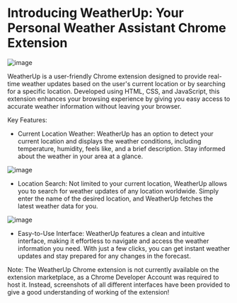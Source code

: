 # Introducing WeatherUp: Your Personal Weather Assistant Chrome Extension

![image](https://github.com/vermashaurya24/WeatherApplication/assets/58764912/98c0f8f8-72fa-40d3-9904-df3f29c93c85) 

WeatherUp is a user-friendly Chrome extension designed to provide real-time weather updates based on the user's current location or by searching for a specific location. Developed using HTML, CSS, and JavaScript, this extension enhances your browsing experience by giving you easy access to accurate weather information without leaving your browser.

Key Features:

- Current Location Weather: WeatherUp has an option to detect your current location and displays the weather conditions, including temperature, humidity, feels like, and a brief description. Stay informed about the weather in your area at a glance.

![image](https://github.com/vermashaurya24/WeatherApplication/assets/58764912/283be2f4-6b5c-453c-bfee-9de9e95586b0)

- Location Search: Not limited to your current location, WeatherUp allows you to search for weather updates of any location worldwide. Simply enter the name of the desired location, and WeatherUp fetches the latest weather data for you.

![image](https://github.com/vermashaurya24/WeatherApplication/assets/58764912/3e6b71ae-e4ee-4ef0-8799-ec3874a6a0f5)

- Easy-to-Use Interface: WeatherUp features a clean and intuitive interface, making it effortless to navigate and access the weather information you need. With just a few clicks, you can get instant weather updates and stay prepared for any changes in the forecast.
<!-- 
Installation and Usage:

Download the WeatherUp Chrome extension from the Chrome Web Store.
Once installed, WeatherUp will appear as a small weather icon in your Chrome toolbar.
Click on the WeatherUp icon to open the extension.
By default, WeatherUp will display the weather based on your current location.
To search for weather updates in a specific location, click on the search bar within the extension and enter the desired location.
Customize the extension's settings by clicking on the gear icon, where you can choose temperature units, weather icon sets, and themes.
WeatherUp simplifies staying informed about weather conditions, making it an essential tool for anyone looking to plan their activities or stay prepared for any changes in the forecast. Enjoy the convenience of having accurate weather updates right at your fingertips with the WeatherUp Chrome extension. -->

Note: The WeatherUp Chrome extension is not currently available on the extension marketplace, as a Chrome Developer Account was required to host it. Instead, screenshots of all different interfaces have been provided to give a good understanding of working of the extension!
<!-- requires an internet connection to fetch the latest weather data. -->
